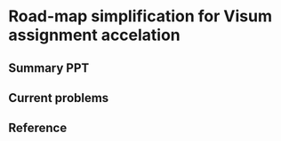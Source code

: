# Road-map simplification for Visum assignment accelation

## Summary PPT

## Current problems

## Reference
